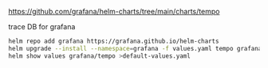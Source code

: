 https://github.com/grafana/helm-charts/tree/main/charts/tempo

trace DB for grafana

```bash
helm repo add grafana https://grafana.github.io/helm-charts
helm upgrade --install --namespace=grafana -f values.yaml tempo grafana/tempo
helm show values grafana/tempo >default-values.yaml
```